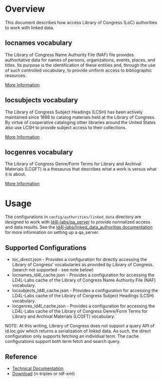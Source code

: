 # Overview

This document describes how access Library of Congress (LoC) authorities to work with linked data. 

## locnames vocabulary

The Library of Congress Name Authority File (NAF) file provides authoritative data for names of persons, organizations, events, places, and titles. Its purpose is the identification of these entities and, through the use of such controlled vocabulary, to provide uniform access to bibliographic resources.

[More Information](http://id.loc.gov/authorities/names.html)

## locsubjects vocabulary

The Library of Congress Subject Headings (LCSH) has been actively maintained since 1898 to catalog materials held at the Library of Congress. By virtue of cooperative cataloging other libraries around the United States also use LCSH to provide subject access to their collections.

[More Information](http://id.loc.gov/authorities/subjects.html)

## locgenres vocabulary

The Library of Congress Genre/Form Terms for Library and Archival Materials (LCGFT) is a thesaurus that describes what a work is versus what it is about.

[More Information](http://id.loc.gov/authorities/genreForms.html)


# Usage

The configurations in `config/authorities/linked_data` directory are designed to work with [ld4l-labs/qa_server](https://github.com/ld4l-labs/qa_server) to provide normalized access and data results.  See the [ld4l-labs/linked_data_authorities documentation](https://github.com/ld4l-labs/linked_data_authorities/blob/master/README.md) for more information on setting up a qa_server.

## Supported Configurations

* loc_direct.json - Provides a configuration for directly accessing the Library of Congress' vocabularies as provided by Library of Congress. (search not supported - see note below)
* locnames_ld4l_cache.json - Provides a configuration for accessing the LD4L-Labs cache of the Library of Congress Name Authority File (NAF) vocabulary.
* locsubjects_ld4l_cache.json - Provides a configuration for accessing the LD4L-Labs cache of the Library of Congress Subject Headings (LCSH) vocabulary.
* locgenres_ld4l_cache.json - Provides a configuration for accessing the LD4L-Labs cache of the Library of Congress Genre/Form Terms for Library and Archival Materials (LCGFT) vocabulary.

NOTE: At this writing, Library of Congress does not support a query API of id.loc.gov which returns a serialization of linked data.  As such, the direct configuration only supports fetching an individual term.  The cache configurations support both term fetch and search query.

## Reference

* [Technical Documentation](http://id.loc.gov/techcenter/)
* [Download](http://id.loc.gov/download/) (n-triples or rdf-xml)
